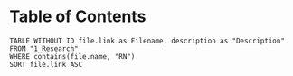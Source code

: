 # Table of Contents
```dataview
TABLE WITHOUT ID file.link as Filename, description as "Description"
FROM "1_Research"
WHERE contains(file.name, "RN")
SORT file.link ASC
```
